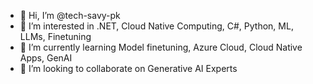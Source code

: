 - 👋 Hi, I’m @tech-savy-pk
- 👀 I’m interested in .NET, Cloud Native Computing, C#, Python, ML, LLMs, Finetuning
- 🌱 I’m currently learning Model finetuning, Azure Cloud, Cloud Native Apps, GenAI
- 💞️ I’m looking to collaborate on Generative AI Experts
 

<!---
tech-savy-pk/tech-savy-pk is a ✨ special ✨ repository because its `README.md` (this file) appears on your GitHub profile.
You can click the Preview link to take a look at your changes.
--->
